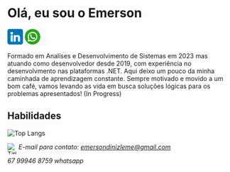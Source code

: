 # Olá, eu sou o Emerson  


<p>
<a href="https://www.linkedin.com/in/emerson-diniz-leme-192ab336/"><img height="35" src="https://github.com/EmersonDJob/EmersonDjob/blob/main/icon/linkedin_.png?raw=true"></a>
  <a href="https://web.whatsapp.com/send?phone=5567999468759"><img height="35" src="https://github.com/EmersonDJob/EmersonDjob/blob/main/icon/whatsapp_.png?raw=true"></a>
</p>

Formado em Analíses e Desenvolvimento de Sistemas em 2023 
mas atuando como desenvolvedor desde 2019, com experiência 
no desenvolvmento nas plataformas .NET. 
Aqui deixo um pouco da minha caminhada de aprendizagem constante.
Sempre motivado e movido a um bom café, vamos levando as vida em busca 
soluções lógicas para os problemas apresentados!
(In Progress)

## Habilidades
![Top Langs](https://github-readme-stats-git-masterrstaa-rickstaa.vercel.app/api/top-langs/?username=EmersonDJob&bg_color=000&border_color=7F00FF&title_color=7F00FF&text_color=FFF)


<img align = "left" alt= "Title-icon" height = "25" width = "25" src="https://cdn.discordapp.com/attachments/798631748421943347/1082789365710860459/1676667930134.png"/> <i>E-mail para contato:  emersondinizleme@gmail.com</i>
</p>

<i>67 99946 8759 whatsapp</i>


